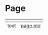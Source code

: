 # Page

<table data-view="cards"><thead><tr><th></th><th data-hidden data-type="content-ref"></th></tr></thead><tbody><tr><td>text</td><td><a href="page.md">page.md</a></td></tr></tbody></table>
